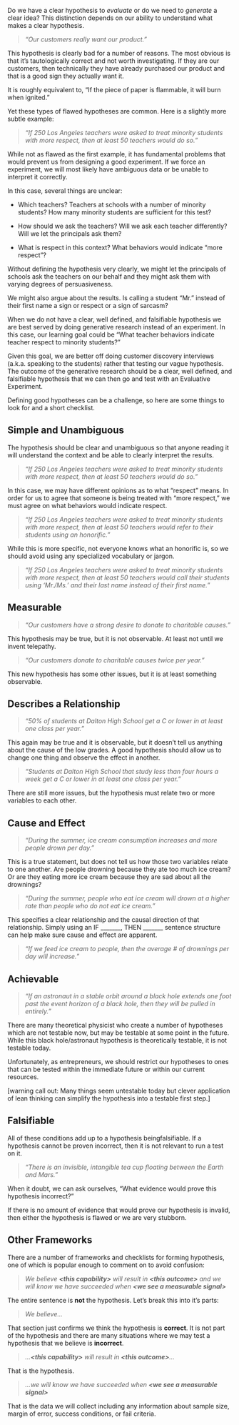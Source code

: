 Do we have a clear hypothesis to _evaluate_ or do we need to _generate_ a clear idea? This distinction depends on our ability to understand what makes a clear hypothesis.

> _“Our customers really want our product.”_

This hypothesis is clearly bad for a number of reasons. The most obvious is that it’s tautologically correct and not worth investigating. If they are our customers, then technically they have already purchased our product and that is a good sign they actually want it.

It is roughly equivalent to, “If the piece of paper is flammable, it will burn when ignited.”

Yet these types of flawed hypotheses are common. Here is a slightly more subtle example:

> _“If 250 Los Angeles teachers were asked to treat minority students with more respect, then at least 50 teachers would do so.”_

While not as flawed as the first example, it has fundamental problems that would prevent us from designing a good experiment. If we force an experiment, we will most likely have ambiguous data or be unable to interpret it correctly.

In this case, several things are unclear:

* Which teachers? Teachers at schools with a number of minority students? How many minority students are sufficient for this test?

* How should we ask the teachers? Will we ask each teacher differently? Will we let the principals ask them?

* What is respect in this context? What behaviors would indicate “more respect”?

Without defining the hypothesis very clearly, we might let the principals of schools ask the teachers on our behalf and they might ask them with varying degrees of persuasiveness.

We might also argue about the results. Is calling a student “Mr.” instead of their first name a sign or respect or a sign of sarcasm?

When we do not have a clear, well defined, and falsifiable hypothesis we are best served by doing generative research instead of an experiment. In this case, our learning goal could be “What teacher behaviors indicate teacher respect to minority students?”

Given this goal, we are better off doing customer discovery interviews \(a.k.a. speaking to the students\) rather that testing our vague hypothesis. The outcome of the generative research should be a clear, well defined, and falsifiable hypothesis that we can then go and test with an Evaluative Experiment.

Defining good hypotheses can be a challenge, so here are some things to look for and a short checklist.

## **Simple and Unambiguous**

The hypothesis should be clear and unambiguous so that anyone reading it will understand the context and be able to clearly interpret the results.

> _“If 250 Los Angeles teachers were asked to treat minority students with more respect, then at least 50 teachers would do so.”_

In this case, we may have different opinions as to what “respect” means. In order for us to agree that someone is being treated with “more respect,” we must agree on what behaviors would indicate respect.

> _“If 250 Los Angeles teachers were asked to treat minority students with more respect, then at least 50 teachers would refer to their students using an honorific.”_

While this is more specific, not everyone knows what an honorific is, so we should avoid using any specialized vocabulary or jargon.

> _“If 250 Los Angeles teachers were asked to treat minority students with more respect, then at least 50 teachers would call their students using ‘Mr./Ms.’ and their last name instead of their first name.”_

## Measurable

> _“Our customers have a strong desire to donate to charitable causes.”_

This hypothesis may be true, but it is not observable. At least not until we invent telepathy.

> _“Our customers donate to charitable causes twice per year.”_

This new hypothesis has some other issues, but it is at least something observable.

## Describes a Relationship

> _“50% of students at Dalton High School get a C or lower in at least one class per year.”_

This again may be true and it is observable, but it doesn’t tell us anything about the cause of the low grades. A good hypothesis should allow us to change one thing and observe the effect in another.

> _“Students at Dalton High School that study less than four hours a week get a C or lower in at least one class per year.”_

There are still more issues, but the hypothesis must relate two or more variables to each other.

## Cause and Effect

> _“During the summer, ice cream consumption increases and more people drown per day.”_

This is a true statement, but does not tell us how those two variables relate to one another. Are people drowning because they ate too much ice cream? Or are they eating more ice cream because they are sad about all the drownings?

> _“During the summer, people who eat ice cream will drown at a higher rate than people who do not eat ice cream.”_

This specifies a clear relationship and the causal direction of that relationship. Simply using an IF \_\_\_\_\_\_\_, THEN \_\_\_\_\_\_\_ sentence structure can help make sure cause and effect are apparent.

> _“If we feed ice cream to people, then the average \# of drownings per day will increase.”_

## Achievable

> _“If an astronaut in a stable orbit around a black hole extends one foot past the event horizon of a black hole, then they will be pulled in entirely.”_

There are many theoretical physicist who create a number of hypotheses which are not testable now, but may be testable at some point in the future. While this black hole/astronaut hypothesis is theoretically testable, it is not testable today.

Unfortunately, as entrepreneurs, we should restrict our hypotheses to ones that can be tested within the immediate future or within our current resources.

\[warning call out: Many things seem untestable today but clever application of lean thinking can simplify the hypothesis into a testable first step.\]

## Falsifiable

All of these conditions add up to a hypothesis beingfalsifiable. If a hypothesis cannot be proven incorrect, then it is not relevant to run a test on it.

> _“There is an invisible, intangible tea cup floating between the Earth and Mars.”_

When it doubt, we can ask ourselves, “What evidence would prove this hypothesis incorrect?”

If there is no amount of evidence that would prove our hypothesis is invalid, then either the hypothesis is flawed or we are very stubborn.

## Other Frameworks

There are a number of frameworks and checklists for forming hypothesis, one of which is popular enough to comment on to avoid confusion:

> _We believe **&lt;this capability&gt;** will result in **&lt;this outcome&gt;** and we will know we have succeeded when **&lt;we see a measurable signal&gt;**_

The entire sentence is **not** the hypothesis. Let’s break this into it’s parts:

> _We believe..._

That section just confirms we think the hypothesis is **correct**. It is not part of the hypothesis and there are many situations where we may test a hypothesis that we believe is **incorrect**.

> _...**&lt;this capability&gt;** will result in **&lt;this outcome&gt;**..._

That is the hypothesis.

> _...we will know we have succeeded when **&lt;we see a measurable signal&gt;**_

That is the data we will collect including any information about sample size, margin of error, success conditions, or fail criteria.

